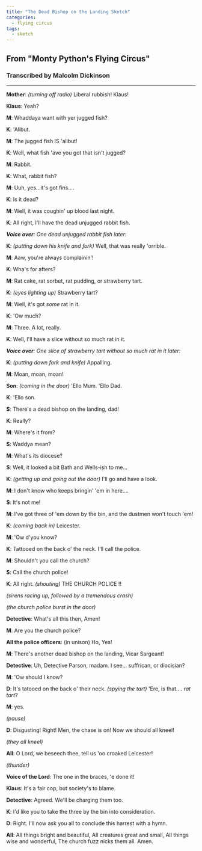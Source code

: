 ```yaml
---
title: "The Dead Bishop on the Landing Sketch"
categories:
  - flying circus
tags:
  - sketch
---
```


## From "Monty Python's Flying Circus"
### Transcribed by Malcolm Dickinson

---

**Mother**: _(turning off radio)_ Liberal rubbish! Klaus!

**Klaus**: Yeah?

**M**: Whaddaya want with yer jugged fish?

**K**: 'Alibut.

**M**: The jugged fish IS 'alibut!

**K**: Well, what fish 'ave you got that isn't jugged?

**M**: Rabbit.

**K**: What, rabbit fish?

**M**: Uuh, yes...it's got fins....

**K**: Is it dead?

**M**: Well, it was coughin' up blood last night.

**K**: All right, I'll have the dead unjugged rabbit fish.
 
_**Voice over**: One dead unjugged rabbit fish later:_
 
**K**: _(putting down his knife and fork)_ Well, that was really 'orrible.

**M**: Aaw, you're always complainin'!

**K**: Wha's for afters?

**M**: Rat cake, rat sorbet, rat pudding, or strawberry tart.

**K**: _(eyes lighting up)_ Strawberry tart?

**M**: Well, it's got *some* rat in it.

**K**: 'Ow much?

**M**: Three. A lot, really.

**K**: Well, I'll have a slice without so much rat in it.
 
_**Voice over**: One slice of strawberry tart without so much rat in it later:_
 
**K**: _(putting down fork and knife)_ Appalling.

**M**: Moan, moan, moan!

**Son**: _(coming in the door)_ 'Ello Mum. 'Ello Dad.

**K**: 'Ello son.

**S**: There's a dead bishop on the landing, dad!

**K**: Really?

**M**: Where's it from?

**S**: Waddya mean?

**M**: What's its diocese?

**S**: Well, it looked a bit Bath and Wells-ish to me...

**K**: _(getting up and going out the door)_ I'll go and have a look.

**M**: I don't know who keeps bringin' 'em in here....

**S**: It's not me!

**M**: I've got three of 'em down by the bin, and the dustmen won't touch 'em!

**K**: _(coming back in)_ Leicester.

**M**: 'Ow d'you know?

**K**: Tattooed on the back o' the neck. I'll call the police.

**M**: Shouldn't you call the church?

**S**: Call the church police!

**K**: All right. _(shouting)_ THE CHURCH POLICE !!
 
_(sirens racing up, followed by a tremendous crash)_

_(the church police burst in the door)_
 
**Detective**: What's all this then, Amen!

**M**: Are you the church police?

**All the police officers**: (in unison) Ho, Yes!

**M**: There's another dead bishop on the landing, Vicar Sargeant!

**Detective**: Uh, Detective Parson, madam. I see... suffrican, or diocisian?

**M**: 'Ow should I know?

**D**: It's tatooed on the back o' their neck. _(spying the tart)_ 'Ere, is that.... *rat tart*?

**M**: yes.

_(pause)_

**D**: Disgusting! Right! Men, the chase is on! Now we should all kneel!

_(they all kneel)_

**All**: O Lord, we beseech thee, tell us 'oo croaked Leicester!

_(thunder)_

**Voice of the Lord**: The one in the braces, 'e done it!

**Klaus**: It's a fair cop, but society's to blame.

**Detective**: Agreed. We'll be charging them too.

**K**: I'd like you to take the three by the bin into consideration.

**D**: Right. I'll now ask you all to conclude this harrest with a hymn.

**All**: All things bright and beautiful, All creatures great and small, All things wise and wonderful, The church fuzz nicks them all. Amen.
